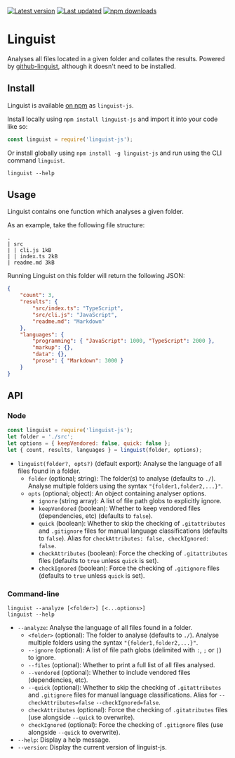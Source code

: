 [![Latest version](https://img.shields.io/github/v/release/Nixinova/Linguist?label=latest%20version&style=flat-square)](https://github.com/Nixinova/Linguist/releases)
[![Last updated](https://img.shields.io/github/release-date/Nixinova/Linguist?label=updated&style=flat-square)](https://github.com/Nixinova/Linguist/releases)
[![npm downloads](https://img.shields.io/npm/dt/linguist-js?logo=npm)](https://www.npmjs.com/package/linguist-js)

# Linguist

Analyses all files located in a given folder and collates the results.
Powered by [github-linguist](https://github.com/github/linguist), although it doesn't need to be installed.

## Install

Linguist is available [on npm](https://npmjs.com/package/linguist-js) as `linguist-js`.

Install locally using `npm install linguist-js` and import it into your code like so:

```js
const linguist = require('linguist-js');
```

Or install globally using `npm install -g linguist-js` and run using the CLI command `linguist`.

```
linguist --help
```

## Usage

Linguist contains one function which analyses a given folder.

As an example, take the following file structure:

```
.
| src
| | cli.js 1kB
| | index.ts 2kB
| readme.md 3kB
```

Running Linguist on this folder will return the following JSON:

```json
{
	"count": 3,
	"results": {
		"src/index.ts": "TypeScript",
		"src/cli.js": "JavaScript",
		"readme.md": "Markdown"
	},
	"languages": {
		"programming": { "JavaScript": 1000, "TypeScript": 2000 },
		"markup": {},
		"data": {},
		"prose": { "Markdown": 3000 }
	}
}
```

## API

### Node

```js
const linguist = require('linguist-js');
let folder = './src';
let options = { keepVendored: false, quick: false };
let { count, results, languages } = linguist(folder, options);
```

- `linguist(folder?, opts?)` (default export):
  Analyse the language of all files found in a folder.
  - `folder` (optional; string):
    The folder(s) to analyse (defaults to `./`).
    Analyse multiple folders using the syntax `"{folder1,folder2,...}"`.
  - `opts` (optional; object):
    An object containing analyser options.
	- `ignore` (string array):
	  A list of file path globs to explicitly ignore.
    - `keepVendored` (boolean):
      Whether to keep vendored files (dependencies, etc) (defaults to `false`).
    - `quick` (boolean):
      Whether to skip the checking of `.gitattributes` and `.gitignore` files for manual language classifications (defaults to `false`).
	  Alias for `checkAttributes: false, checkIgnored: false`.
	- `checkAttributes` (boolean):
	  Force the checking of `.gitattributes` files (defaults to `true` unless `quick` is set).
	- `checkIgnored` (boolean):
	  Force the checking of `.gitignore` files (defaults to `true` unless `quick` is set).

### Command-line

```
linguist --analyze [<folder>] [<...options>]
linguist --help
```

- `--analyze`:
  Analyse the language of all files found in a folder.
  - `<folder>` (optional):
    The folder to analyse (defaults to `./`).
    Analyse multiple folders using the syntax `"{folder1,folder2,...}"`.
  - `--ignore`  (optional):
    A list of file path globs (delimited with `:`, `;` or `|`) to ignore.
  - `--files` (optional):
    Whether to print a full list of all files analysed.
  - `--vendored` (optional):
    Whether to include vendored files (dependencies, etc).
  - `--quick` (optional):
    Whether to skip the checking of `.gitattributes` and `.gitignore` files for manual language classifications.
    Alias for `--checkAttributes=false` `--checkIgnored=false`.
  - `checkAttributes` (optional):
    Force the checking of `.gitatributes` files (use alongside `--quick` to overwrite).
  - `checkIgnored` (optional):
    Force the checking of `.gitignore` files (use alongside `--quick` to overwrite).
- `--help`:
  Display a help message.
- `--version`:
  Display the current version of linguist-js.
